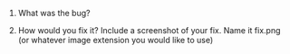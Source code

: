 1. What was the bug?

2. How would you fix it? Include a screenshot of your fix. Name it fix.png (or whatever image extension you would like to use)
